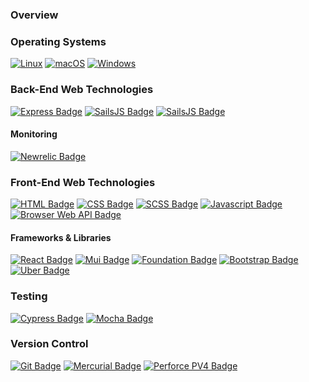 
### Overview

### Operating Systems
[![Linux](https://svgshare.com/i/Zhy.svg)](https://svgshare.com/i/Zhy.svg)
[![macOS](https://svgshare.com/i/ZjP.svg)](https://svgshare.com/i/ZjP.svg)
[![Windows](https://svgshare.com/i/ZhY.svg)](https://svgshare.com/i/ZhY.svg)

### Back-End Web Technologies

[![Express Badge](https://img.shields.io/badge/language-express-black.svg)](https://shields.io/)
[![SailsJS Badge](https://img.shields.io/badge/language-sailsjs-black.svg)](https://shields.io/)
[![SailsJS Badge](https://img.shields.io/badge/language-sailsjs-black.svg)](https://shields.io/)

#### Monitoring

[![Newrelic Badge](https://img.shields.io/badge/language-newrelic-black.svg)](https://shields.io/)

### Front-End Web Technologies
[![HTML Badge](https://img.shields.io/badge/language-HTML-blue.svg)](https://shields.io/)
[![CSS Badge](https://img.shields.io/badge/language-CSS-blue.svg)](https://shields.io/)
[![SCSS Badge](https://img.shields.io/badge/language-SCSS-blue.svg)](https://shields.io/)
[![Javascript Badge](https://img.shields.io/badge/language-Javascript-blue.svg)](https://shields.io/)
[![Browser Web API Badge](https://img.shields.io/badge/language-BrowserAPI-blue.svg)](https://shields.io/)

#### Frameworks & Libraries
[![React Badge](https://img.shields.io/badge/framework-react-blue.svg)](https://shields.io/)
[![Mui Badge](https://img.shields.io/badge/ui-mui-blue.svg)](https://shields.io/)
[![Foundation Badge](https://img.shields.io/badge/ui-foundation-blue.svg)](https://shields.io/)
[![Bootstrap Badge](https://img.shields.io/badge/ui-bootstrap-blue.svg)](https://shields.io/)
[![Uber Badge](https://img.shields.io/badge/ui-baseweb.design-blue.svg)](https://shields.io/)

### Testing
[![Cypress Badge](https://img.shields.io/badge/testing-cypress-green.svg)](https://shields.io/)
[![Mocha Badge](https://img.shields.io/badge/testing-mocha-orange.svg)](https://shields.io/)

### Version Control
[![Git Badge](https://img.shields.io/badge/version-git-red.svg)](https://shields.io/)
[![Mercurial Badge](https://img.shields.io/badge/version-merurial-yellow.svg)](https://shields.io/)
[![Perforce PV4 Badge](https://img.shields.io/badge/version-pv4-blue.svg)](https://shields.io/)